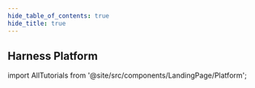 ```yaml
---
hide_table_of_contents: true
hide_title: true
---
```


## Harness Platform

<!-- Custom component -->


import AllTutorials from '@site/src/components/LandingPage/Platform';

<AllTutorials />


